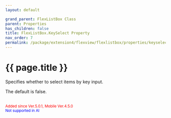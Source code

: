 ```yaml
---
layout: default

grand_parent: FlexListBox Class
parent: Properties
has_children: false
title: FlexListBox.KeySelect Property
nav_order: 7
permalink: /package/extension4/flexview/flexlistbox/properties/keyselect
---
```

# {{ page.title }}

Specifies whether to select items by key input.

The default is false.

<br><small><span style="color:red">Added since Ver.5.0.1, Mobile Ver.4.5.0</span></small>
<br><small><span style="color:blue">Not supported in AI</span></small>